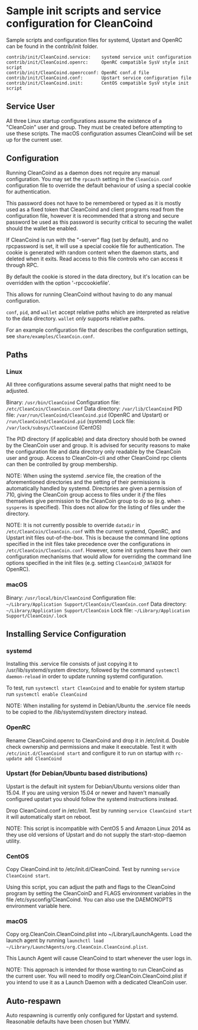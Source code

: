 Sample init scripts and service configuration for CleanCoind
==========================================================

Sample scripts and configuration files for systemd, Upstart and OpenRC
can be found in the contrib/init folder.

    contrib/init/CleanCoind.service:    systemd service unit configuration
    contrib/init/CleanCoind.openrc:     OpenRC compatible SysV style init script
    contrib/init/CleanCoind.openrcconf: OpenRC conf.d file
    contrib/init/CleanCoind.conf:       Upstart service configuration file
    contrib/init/CleanCoind.init:       CentOS compatible SysV style init script

Service User
---------------------------------

All three Linux startup configurations assume the existence of a "CleanCoin" user
and group.  They must be created before attempting to use these scripts.
The macOS configuration assumes CleanCoind will be set up for the current user.

Configuration
---------------------------------

Running CleanCoind as a daemon does not require any manual configuration. You may
set the `rpcauth` setting in the `CleanCoin.conf` configuration file to override
the default behaviour of using a special cookie for authentication.

This password does not have to be remembered or typed as it is mostly used
as a fixed token that CleanCoind and client programs read from the configuration
file, however it is recommended that a strong and secure password be used
as this password is security critical to securing the wallet should the
wallet be enabled.

If CleanCoind is run with the "-server" flag (set by default), and no rpcpassword is set,
it will use a special cookie file for authentication. The cookie is generated with random
content when the daemon starts, and deleted when it exits. Read access to this file
controls who can access it through RPC.

By default the cookie is stored in the data directory, but it's location can be overridden
with the option '-rpccookiefile'.

This allows for running CleanCoind without having to do any manual configuration.

`conf`, `pid`, and `wallet` accept relative paths which are interpreted as
relative to the data directory. `wallet` *only* supports relative paths.

For an example configuration file that describes the configuration settings,
see `share/examples/CleanCoin.conf`.

Paths
---------------------------------

### Linux

All three configurations assume several paths that might need to be adjusted.

Binary:              `/usr/bin/CleanCoind`
Configuration file:  `/etc/CleanCoin/CleanCoin.conf`
Data directory:      `/var/lib/CleanCoind`
PID file:            `/var/run/CleanCoind/CleanCoind.pid` (OpenRC and Upstart) or `/run/CleanCoind/CleanCoind.pid` (systemd)
Lock file:           `/var/lock/subsys/CleanCoind` (CentOS)

The PID directory (if applicable) and data directory should both be owned by the
CleanCoin user and group. It is advised for security reasons to make the
configuration file and data directory only readable by the CleanCoin user and
group. Access to CleanCoin-cli and other CleanCoind rpc clients can then be
controlled by group membership.

NOTE: When using the systemd .service file, the creation of the aforementioned
directories and the setting of their permissions is automatically handled by
systemd. Directories are given a permission of 710, giving the CleanCoin group
access to files under it _if_ the files themselves give permission to the
CleanCoin group to do so (e.g. when `-sysperms` is specified). This does not allow
for the listing of files under the directory.

NOTE: It is not currently possible to override `datadir` in
`/etc/CleanCoin/CleanCoin.conf` with the current systemd, OpenRC, and Upstart init
files out-of-the-box. This is because the command line options specified in the
init files take precedence over the configurations in
`/etc/CleanCoin/CleanCoin.conf`. However, some init systems have their own
configuration mechanisms that would allow for overriding the command line
options specified in the init files (e.g. setting `CleanCoinD_DATADIR` for
OpenRC).

### macOS

Binary:              `/usr/local/bin/CleanCoind`
Configuration file:  `~/Library/Application Support/CleanCoin/CleanCoin.conf`
Data directory:      `~/Library/Application Support/CleanCoin`
Lock file:           `~/Library/Application Support/CleanCoin/.lock`

Installing Service Configuration
-----------------------------------

### systemd

Installing this .service file consists of just copying it to
/usr/lib/systemd/system directory, followed by the command
`systemctl daemon-reload` in order to update running systemd configuration.

To test, run `systemctl start CleanCoind` and to enable for system startup run
`systemctl enable CleanCoind`

NOTE: When installing for systemd in Debian/Ubuntu the .service file needs to be copied to the /lib/systemd/system directory instead.

### OpenRC

Rename CleanCoind.openrc to CleanCoind and drop it in /etc/init.d.  Double
check ownership and permissions and make it executable.  Test it with
`/etc/init.d/CleanCoind start` and configure it to run on startup with
`rc-update add CleanCoind`

### Upstart (for Debian/Ubuntu based distributions)

Upstart is the default init system for Debian/Ubuntu versions older than 15.04. If you are using version 15.04 or newer and haven't manually configured upstart you should follow the systemd instructions instead.

Drop CleanCoind.conf in /etc/init.  Test by running `service CleanCoind start`
it will automatically start on reboot.

NOTE: This script is incompatible with CentOS 5 and Amazon Linux 2014 as they
use old versions of Upstart and do not supply the start-stop-daemon utility.

### CentOS

Copy CleanCoind.init to /etc/init.d/CleanCoind. Test by running `service CleanCoind start`.

Using this script, you can adjust the path and flags to the CleanCoind program by
setting the CleanCoinD and FLAGS environment variables in the file
/etc/sysconfig/CleanCoind. You can also use the DAEMONOPTS environment variable here.

### macOS

Copy org.CleanCoin.CleanCoind.plist into ~/Library/LaunchAgents. Load the launch agent by
running `launchctl load ~/Library/LaunchAgents/org.CleanCoin.CleanCoind.plist`.

This Launch Agent will cause CleanCoind to start whenever the user logs in.

NOTE: This approach is intended for those wanting to run CleanCoind as the current user.
You will need to modify org.CleanCoin.CleanCoind.plist if you intend to use it as a
Launch Daemon with a dedicated CleanCoin user.

Auto-respawn
-----------------------------------

Auto respawning is currently only configured for Upstart and systemd.
Reasonable defaults have been chosen but YMMV.
